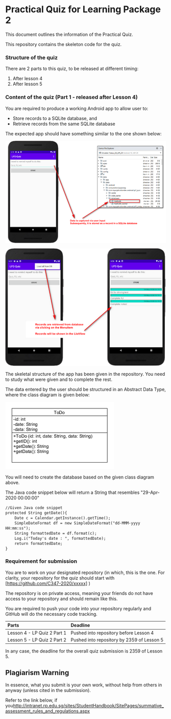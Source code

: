 # Practical Quiz for Learning Package 2

This document outlines the information of the Practical Quiz.

This repository contains the skeleton code for the quiz.

### Structure of the quiz
There are 2 parts to this quiz, to be released at different timing:

1. After lesson 4
2. After lesson 5


### Content of the quiz (Part 1 - released after Lesson 4)

You are required to produce a working Android app to allow user to:
- Store records to a SQLite database, and
- Retrieve records from the same SQLite database

The expected app should have something similar to the one shown below:

![](docs/33776c8a.png)

![](docs/df3ac9fe.png)

The skeletal structure of the app has been given in the repository. You need to study what were given and to complete the rest.

The data entered by the user should be structured in an Abstract Data Type, where the class diagram is given below:

![](docs/46440f24.png)

You will need to create the database based on the given class diagram above.



The Java code snippet below will return a String that resembles "29-Apr-2020 00:00:00"
```
//Given Java code snippet
protected String getDate(){
    Date c = Calendar.getInstance().getTime();
    SimpleDateFormat df = new SimpleDateFormat("dd-MMM-yyyy HH:mm:ss");
    String formattedDate = df.format(c);
    Log.i("Today's date : ", formattedDate);
    return formattedDate;
}
```



### Requirement for submission

You are to work on your designated repository (in which, this is the one. For clarity, your repository for the quiz should start with [https://github.com/C347-2020/xxxxx] )

The repository is on private access, meaning your friends do not have access to your repository and should remain like this.

You are required to push your code into your repository regularly and GitHub will do the necessary code tracking.

| Parts | Deadline|
|:---|:---|
|Lesson 4 - LP Quiz 2 Part 1|Pushed into repository before Lesson 4|
|Lesson 5 - LP Quiz 2 Part 2|Pushed into repository by 2359 of Lesson 5|

In any case, the deadline for the overall quiz submission is 2359 of Lesson 5.



## Plagiarism Warning

In essence, what you submit is your own work, without help from others in anyway (unless cited in the submission).

Refer to the link below, if you<http://intranet.rp.edu.sg/sites/StudentHandbook/SitePages/summative_assessment_rules_and_regulations.aspx>